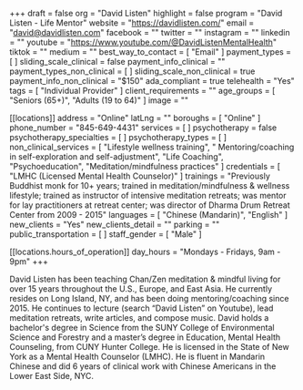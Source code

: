 +++
draft = false
org = "David Listen"
highlight = false
program = "David Listen - Life Mentor"
website = "https://davidlisten.com/"
email = "david@davidlisten.com"
facebook = ""
twitter = ""
instagram = ""
linkedin = ""
youtube = "https://www.youtube.com/@DavidListenMentalHealth"
tiktok = ""
medium = ""
best_way_to_contact = [ "Email" ]
payment_types = [ ]
sliding_scale_clinical = false
payment_info_clinical = ""
payment_types_non_clinical = [ ]
sliding_scale_non_clinical = true
payment_info_non_clinical = "$150"
ada_compliant = true
telehealth = "Yes"
tags = [ "Individual Provider" ]
client_requirements = ""
age_groups = [ "Seniors (65+)", "Adults (19 to 64)" ]
image = ""

[[locations]]
address = "Online"
latLng = ""
boroughs = [ "Online" ]
phone_number = "845-649-4431"
services = [ ]
psychotherapy = false
psychotherapy_specialties = [ ]
psychotherapy_types = [ ]
non_clinical_services = [
  "Lifestyle wellness training",
  " Mentoring/coaching in self-exploration and self-adjustment",
  "Life Coaching",
  "Psychoeducation",
  "Meditation/mindfulness practices"
]
credentials = [ "LMHC (Licensed Mental Health Counselor)" ]
trainings = "Previously Buddhist monk for 10+ years; trained in meditation/mindfulness & wellness lifestyle; trained as instructor of intensive meditation retreats; was mentor for lay practitioners at retreat center; was director of Dharma Drum Retreat Center from 2009 - 2015"
languages = [ "Chinese (Mandarin)", "English" ]
new_clients = "Yes"
new_clients_detail = ""
parking = ""
public_transportation = [ ]
staff_gender = [ "Male" ]

  [[locations.hours_of_operation]]
  day_hours = "Mondays - Fridays, 9am - 9pm"
+++

David Listen has been teaching Chan/Zen meditation & mindful living for over 15 years throughout the U.S., Europe, and East Asia. He currently resides on Long Island, NY, and has been doing mentoring/coaching since 2015. He continues to lecture (search “David Listen” on Youtube), lead meditation retreats, write articles, and compose music. David holds a bachelor's degree in Science from the SUNY College of Environmental Science and Forestry and a master’s degree in Education, Mental Health Counseling, from CUNY Hunter College. He is licensed in the State of New York as a Mental Health Counselor (LMHC). He is fluent in Mandarin Chinese and did 6 years of clinical work with Chinese Americans in the Lower East Side, NYC.
